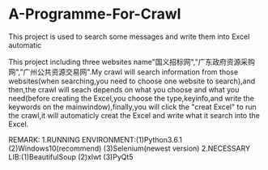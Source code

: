 # A-Programme-For-Crawl
This project is used to search some messages and write them into Excel automatic

This project including three websites name"国义招标网","广东政府资源采购网","广州公共资源交易网".My crawl will search information from those websites(when searching,you need to choose one website to search),and then,the crawl will seach depends on what you choose and what you need(before creating the Excel,you choose the type,keyinfo,and write the keywords on the mainwindow),finally,you will click the "creat Excel" to run the crawl,it will automaticly creat the Excel and write what it search into the Excel.

REMARK:
1.RUNNING ENVIRONMENT:(1)Python3.6.1  (2)Windows10(recommend) (3)Selenium(newest version) 
2.NECESSARY LIB:(1)BeautifulSoup  (2)xlwt (3)PyQt5
